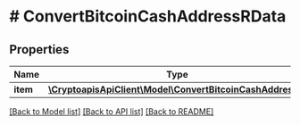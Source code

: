 # # ConvertBitcoinCashAddressRData

## Properties

Name | Type | Description | Notes
------------ | ------------- | ------------- | -------------
**item** | [**\CryptoapisApiClient\Model\ConvertBitcoinCashAddressRI**](ConvertBitcoinCashAddressRI.md) |  |

[[Back to Model list]](../../README.md#models) [[Back to API list]](../../README.md#endpoints) [[Back to README]](../../README.md)

